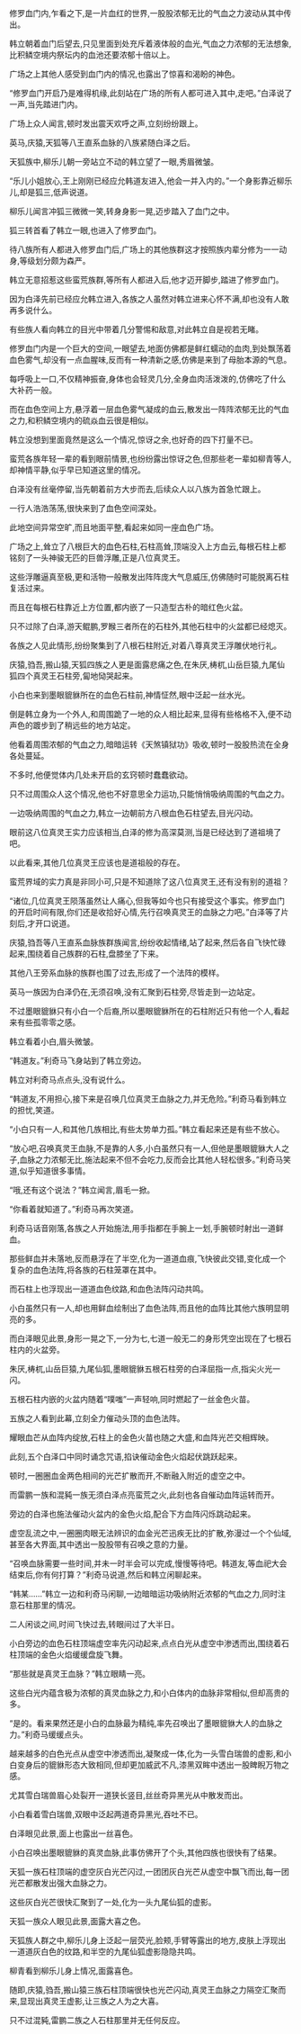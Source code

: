 
修罗血门内,乍看之下,是一片血红的世界,一股股浓郁无比的气血之力波动从其中传出。

韩立朝着血门后望去,只见里面到处充斥着液体般的血光,气血之力浓郁的无法想象,比积鳞空境内祭坛内的血池还要浓郁十倍以上。

广场之上其他人感受到血门内的情况,也露出了惊喜和渴盼的神色。

“修罗血门开启乃是难得机缘,此刻站在广场的所有人都可进入其中,走吧。”白泽说了一声,当先踏进门内。

广场上众人闻言,顿时发出震天欢呼之声,立刻纷纷跟上。

英马,庆猿,天狐等八王直系血脉的八族紧随白泽之后。

天狐族中,柳乐儿朝一旁站立不动的韩立望了一眼,秀眉微皱。

“乐儿小姐放心,王上刚刚已经应允韩道友进入,他会一并入内的。”一个身影靠近柳乐儿,却是狐三,低声说道。

柳乐儿闻言冲狐三微微一笑,转身身影一晃,迈步踏入了血门之中。

狐三转首看了韩立一眼,也进入了修罗血门。

待八族所有人都进入修罗血门后,广场上的其他族群这才按照族内辈分修为一一动身,等级划分颇为森严。

韩立无意招惹这些蛮荒族群,等所有人都进入后,他才迈开脚步,踏进了修罗血门。

因为白泽先前已经应允韩立进入,各族之人虽然对韩立进来心怀不满,却也没有人敢再多说什么。

有些族人看向韩立的目光中带着几分警惕和敌意,对此韩立自是视若无睹。

修罗血门内是一个巨大的空间,一眼望去,地面仿佛都是鲜红蠕动的血肉,到处飘荡着血色雾气,却没有一点血腥味,反而有一种清新之感,仿佛是来到了母胎本源的气息。

每呼吸上一口,不仅精神振奋,身体也会轻灵几分,全身血肉活泼泼的,仿佛吃了什么大补药一般。

而在血色空间上方,悬浮着一层血色雾气凝成的血云,散发出一阵阵浓郁无比的气血之力,和积鳞空境内的硫焱血云很是相似。

韩立没想到里面竟然是这么一个情况,惊讶之余,也好奇的四下打量不已。

蛮荒各族年轻一辈的看到眼前情景,也纷纷露出惊讶之色,但那些老一辈如柳青等人,却神情平静,似乎早已知道这里的情况。

白泽没有丝毫停留,当先朝着前方大步而去,后续众人以八族为首急忙跟上。

一行人浩浩荡荡,很快来到了血色空间深处。

此地空间异常空旷,而且地面平整,看起来如同一座血色广场。

广场之上,耸立了八根巨大的血色石柱,石柱高耸,顶端没入上方血云,每根石柱上都铭刻了一头神骏无匹的巨兽浮雕,正是八位真灵王。

这些浮雕逼真至极,更和活物一般散发出阵阵庞大气息威压,仿佛随时可能脱离石柱复活过来。

而且在每根石柱靠近上方位置,都内嵌了一只造型古朴的暗红色火盆。

只不过除了白泽,游天鲲鹏,罗睺三者所在的石柱外,其他石柱中的火盆都已经熄灭。

各族之人见此情形,纷纷聚集到了八根石柱附近,对着八尊真灵王浮雕伏地行礼。

庆猿,驺吾,搬山猿,天狐四族之人更是面露悲痛之色,在朱厌,梼杌,山岳巨猿,九尾仙狐四个真灵王石柱旁,匐地恸哭起来。

小白也来到墨眼貔貅所在的血色石柱前,神情怔然,眼中泛起一丝水光。

倒是韩立身为一个外人,和周围跪了一地的众人相比起来,显得有些格格不入,便不动声色的踱步到了稍远些的地方站定。

他看着周围浓郁的气血之力,暗暗运转《天煞镇狱功》吸收,顿时一股股热流在全身各处蔓延。

不多时,他便觉体内几处未开启的玄窍顿时蠢蠢欲动。

只不过周围众人这个情况,他也不好意思全力运功,只能悄悄吸纳周围的气血之力。

一边吸纳周围的气血之力,韩立一边朝前方八根血色石柱望去,目光闪动。

眼前这八位真灵王实力应该相当,白泽的修为高深莫测,当是已经达到了道祖境了吧。

以此看来,其他几位真灵王应该也是道祖般的存在。

蛮荒界域的实力真是非同小可,只是不知道除了这八位真灵王,还有没有别的道祖？

“诸位,几位真灵王陨落虽然让人痛心,但我等如今也只有接受这个事实。修罗血门的开启时间有限,你们还是收拾好心情,先行召唤真灵王的血脉之力吧。”白泽等了片刻后,才开口说道。

庆猿,驺吾等八王直系血脉族群族闻言,纷纷收起情绪,站了起来,然后各自飞快忙碌起来,围绕着自己族群的石柱,盘膝坐了下来。

其他八王旁系血脉的族群也围了过去,形成了一个法阵的模样。

英马一族因为白泽仍在,无须召唤,没有汇聚到石柱旁,尽皆走到一边站定。

不过墨眼貔貅只有小白一个后裔,所以墨眼貔貅所在的石柱附近只有他一个人,看起来有些孤零零之感。

韩立看着小白,眉头微皱。

“韩道友。”利奇马飞身站到了韩立旁边。

韩立对利奇马点点头,没有说什么。

“韩道友,不用担心,接下来是召唤几位真灵王血脉之力,并无危险。”利奇马看到韩立的担忧,笑道。

“小白只有一人,和其他几族相比,有些太势单力孤。”韩立看起来还是有些不放心。

“放心吧,召唤真灵王血脉,不是靠的人多,小白虽然只有一人,但他是墨眼貔貅大人之子,血脉之力浓郁无比,施法起来不但不会吃力,反而会比其他人轻松很多。”利奇马笑道,似乎知道很多事情。

“哦,还有这个说法？”韩立闻言,眉毛一掀。

“你看着就知道了。”利奇马再次笑道。

利奇马话音刚落,各族之人开始施法,用手指都在手腕上一划,手腕顿时射出一道鲜血。

那些鲜血并未落地,反而悬浮在了半空,化为一道道血痕,飞快彼此交错,变化成一个复杂的血色法阵,将各族的石柱笼罩在其中。

而石柱上也浮现出一道道血色纹路,和血色法阵闪动共鸣。

小白虽然只有一人,却也用鲜血绘制出了血色法阵,而且他的血阵比其他六族明显明亮的多。

而白泽眼见此景,身形一晃之下,一分为七,七道一般无二的身形凭空出现在了七根石柱内的火盆旁。

朱厌,梼杌,山岳巨猿,九尾仙狐,墨眼貔貅五根石柱旁的白泽屈指一点,指尖火光一闪。

五根石柱内嵌的火盆内随着“噗嗤”一声轻响,同时燃起了一丝金色火苗。

五族之人看到此幕,立刻全力催动头顶的血色法阵。

耀眼血芒从血阵内绽放,石柱上的金色火苗也随之大盛,和血阵光芒交相辉映。

此刻,五个白泽口中同时诵念咒语,掐诀催动金色火焰起伏跳跃起来。

顿时,一圈圈血金两色相间的光芒扩散而开,不断融入附近的虚空之中。

而雷鹏一族和混豘一族无须白泽点亮蛮荒之火,此刻也各自催动血阵运转而开。

旁边的白泽也施法催动火盆内的金色火焰,配合下方血阵闪烁跳动起来。

虚空乱流之中,一圈圈肉眼无法辨识的血金光芒迅疾无比的扩散,弥漫过一个个仙域,甚至各大界面,其中透出一股股带有召唤之意的力量。

“召唤血脉需要一些时间,并未一时半会可以完成,慢慢等待吧。韩道友,等血祀大会结束后,你有何打算？”利奇马说道,然后和韩立闲聊起来。

“韩某……”韩立一边和利奇马闲聊,一边暗暗运功吸纳附近浓郁的气血之力,同时注意石柱那里的情况。

二人闲谈之间,时间飞快过去,转眼间过了大半日。

小白旁边的血色石柱顶端虚空率先闪动起来,点点白光从虚空中渗透而出,围绕着石柱顶端的金色火焰缓缓盘旋飞舞。

“那些就是真灵王血脉？”韩立眼睛一亮。

这些白光内蕴含极为浓郁的真灵血脉之力,和小白体内的血脉非常相似,但却高贵的多。

“是的。看来果然还是小白的血脉最为精纯,率先召唤出了墨眼貔貅大人的血脉之力。”利奇马缓缓点头。

越来越多的白色光点从虚空中渗透而出,凝聚成一体,化为一头雪白瑞兽的虚影,和小白变身后的貔貅形态大致相同,但却更加威武不凡,漆黑双眸中透出一股睥睨万物之感。

尤其雪白瑞兽眉心处裂开一道狭长竖目,丝丝奇异黑光从中散发而出。

小白看着雪白瑞兽,双眼中泛起两道奇异黑光,吞吐不已。

白泽眼见此景,面上也露出一丝喜色。

小白召唤出墨眼貔貅的真灵血脉,此事仿佛开了个头,其他四族也很快有了结果。

天狐一族石柱顶端的虚空灰白光芒闪过,一团团灰白光芒从虚空中飘飞而出,每一团光芒都散发出强大血脉之力。

这些灰白光芒很快汇聚到了一处,化为一头九尾仙狐的虚影。

天狐一族众人眼见此景,面露大喜之色。

天狐族人群之中,柳乐儿身上泛起一层荧光,脸颊,手臂等露出的地方,皮肤上浮现出一道道灰白色的纹路,和半空的九尾仙狐虚影隐隐共鸣。

柳青看到柳乐儿身上情况,面露喜色。

随即,庆猿,驺吾,搬山猿三族石柱顶端很快也光芒闪动,真灵王血脉之力隔空汇聚而来,显现出真灵王虚影,让三族之人为之大喜。

只不过混豘,雷鹏二族之人石柱那里并无任何反应。